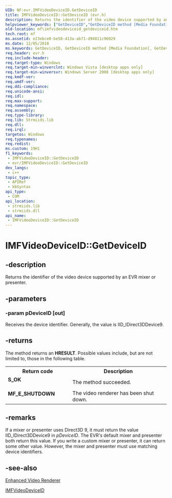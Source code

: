 ```yaml
---
UID: NF:evr.IMFVideoDeviceID.GetDeviceID
title: IMFVideoDeviceID::GetDeviceID (evr.h)
description: Returns the identifier of the video device supported by an EVR mixer or presenter.
helpviewer_keywords: ["GetDeviceID","GetDeviceID method [Media Foundation]","GetDeviceID method [Media Foundation]","IMFVideoDeviceID interface","IMFVideoDeviceID interface [Media Foundation]","GetDeviceID method","IMFVideoDeviceID.GetDeviceID","IMFVideoDeviceID::GetDeviceID","e23ebce0-be58-413a-ab71-d94811c96029","evr/IMFVideoDeviceID::GetDeviceID","mf.imfvideodeviceid_getdeviceid"]
old-location: mf\imfvideodeviceid_getdeviceid.htm
tech.root: mf
ms.assetid: e23ebce0-be58-413a-ab71-d94811c96029
ms.date: 12/05/2018
ms.keywords: GetDeviceID, GetDeviceID method [Media Foundation], GetDeviceID method [Media Foundation],IMFVideoDeviceID interface, IMFVideoDeviceID interface [Media Foundation],GetDeviceID method, IMFVideoDeviceID.GetDeviceID, IMFVideoDeviceID::GetDeviceID, e23ebce0-be58-413a-ab71-d94811c96029, evr/IMFVideoDeviceID::GetDeviceID, mf.imfvideodeviceid_getdeviceid
req.header: evr.h
req.include-header: 
req.target-type: Windows
req.target-min-winverclnt: Windows Vista [desktop apps only]
req.target-min-winversvr: Windows Server 2008 [desktop apps only]
req.kmdf-ver: 
req.umdf-ver: 
req.ddi-compliance: 
req.unicode-ansi: 
req.idl: 
req.max-support: 
req.namespace: 
req.assembly: 
req.type-library: 
req.lib: Strmiids.lib
req.dll: 
req.irql: 
targetos: Windows
req.typenames: 
req.redist: 
ms.custom: 19H1
f1_keywords:
 - IMFVideoDeviceID::GetDeviceID
 - evr/IMFVideoDeviceID::GetDeviceID
dev_langs:
 - c++
topic_type:
 - APIRef
 - kbSyntax
api_type:
 - COM
api_location:
 - strmiids.lib
 - strmiids.dll
api_name:
 - IMFVideoDeviceID::GetDeviceID
---
```


# IMFVideoDeviceID::GetDeviceID


## -description

Returns the identifier of the video device supported by an EVR mixer or presenter.

## -parameters

### -param pDeviceID [out]

Receives the device identifier. Generally, the value is IID_IDirect3DDevice9.

## -returns

The method returns an <b>HRESULT</b>. Possible values include, but are not limited to, those in the following table.

<table>
<tr>
<th>Return code</th>
<th>Description</th>
</tr>
<tr>
<td width="40%">
<dl>
<dt><b>S_OK</b></dt>
</dl>
</td>
<td width="60%">
The method succeeded.

</td>
</tr>
<tr>
<td width="40%">
<dl>
<dt><b>MF_E_SHUTDOWN</b></dt>
</dl>
</td>
<td width="60%">
The video renderer has been shut down.

</td>
</tr>
</table>

## -remarks

If a mixer or presenter uses Direct3D 9, it must return the value IID_IDirect3DDevice9 in <i>pDeviceID</i>. The EVR's default mixer and presenter both return this value. If you write a custom mixer or presenter, it can return some other value. However, the mixer and presenter must use matching device identifiers.

## -see-also

<a href="/windows/desktop/medfound/enhanced-video-renderer">Enhanced Video Renderer</a>



<a href="/windows/desktop/api/evr/nn-evr-imfvideodeviceid">IMFVideoDeviceID</a>

